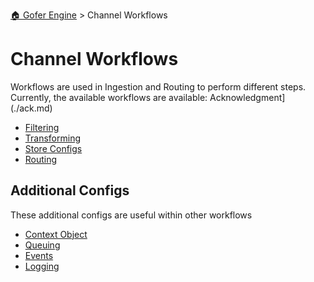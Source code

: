 [🏠 Gofer Engine](https://gofer-engine.github.io/) > Channel Workflows

# Channel Workflows

Workflows are used in Ingestion and Routing to perform different steps. Currently, the available workflows are available:
Acknowledgment](./ack.md)

- [Filtering](./filtering.md)
- [Transforming](./transforming.md)
- [Store Configs](./store-configs.md)
- [Routing](./routing.md)

## Additional Configs

These additional configs are useful within other workflows

- [Context Object](./context-object.md)
- [Queuing](./queuing.md)
- [Events](./events.md)
- [Logging](./logging.md)
